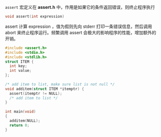 `assert` 宏定义在 **assert.h** 中，作用是如果它的条件返回错误，则终止程序执行

```c
void assert(int expression)
```

assert 计算 expression ，值为假则先向 stderr 打印一条错误信息，然后调用 abort 来终止程序运行。频繁调用 assert 会极大的影响程序的性能，增加额外的开销。

```c
#include <assert.h>
#include <stdio.h>
#include <stdlib.h>
struct ITEM {
  int key;
  int value;
};
 
/* add item to list, make sure list is not null */
void additem(struct ITEM *itemptr) {
  assert(itemptr != NULL);
  /* add item to list */
}
 
int main(void)
{
  additem(NULL);
  return 0;
}
```